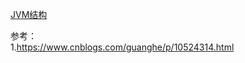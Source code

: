 [JVM结构](../../流程图/JVM结构.drawio)  






















参考：  
1.https://www.cnblogs.com/guanghe/p/10524314.html  
